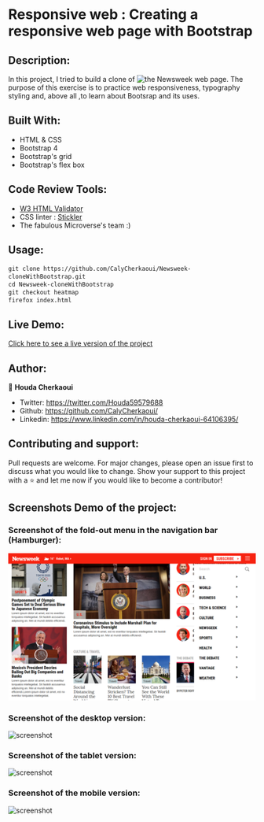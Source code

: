 # Responsive web : Creating a responsive web page with Bootstrap


## Description:
In this project, I tried to build a clone of ![the Newsweek](https://www.newsweek.com/) web page. The purpose of this exercise is to practice web responsiveness, typography styling and, above all ,to learn about Bootsrap and its uses.


## Built With:
- HTML & CSS
- Bootstrap 4
- Bootstrap's grid
- Bootstrap's flex box

## Code Review Tools:
- [W3 HTML Validator](https://validator.w3.org/)
- CSS linter : [Stickler](https://stickler-ci.com/)
- The fabulous Microverse's team :)


## Usage:
```Git
git clone https://github.com/CalyCherkaoui/Newsweek-cloneWithBootstrap.git
cd Newsweek-cloneWithBootstrap
git checkout heatmap
firefox index.html
```


## Live Demo:
[Click here to see a live version of the project](https://rawcdn.githack.com/CalyCherkaoui/Newsweek-cloneWithBootstrap/c8f4ea2cf902d7faf30b4da25ae403e077fb2325/index.html)


## Author:

👩 **Houda Cherkaoui**
- Twitter: https://twitter.com/Houda59579688
- Github: https://github.com/CalyCherkaoui/
- Linkedin: https://www.linkedin.com/in/houda-cherkaoui-64106395/


## Contributing and support:
Pull requests are welcome. For major changes, please open an issue first to discuss what you would like to change.
Show your support to this project with a ⭐️ and let me now if you would like to become a contributor!


## Screenshots Demo of the project:

### Screenshot of the fold-out menu in the navigation bar (Hamburger):

![screenshot](images/Screenshot-navbar.png)

### Screenshot of the desktop version:

![screenshot](images/Screenshot-desktop.png)

### Screenshot of the tablet version:

![screenshot](images/Screenshot-tablet.png)

### Screenshot of the mobile version:

![screenshot](images/Screenshot-mobile.png)
